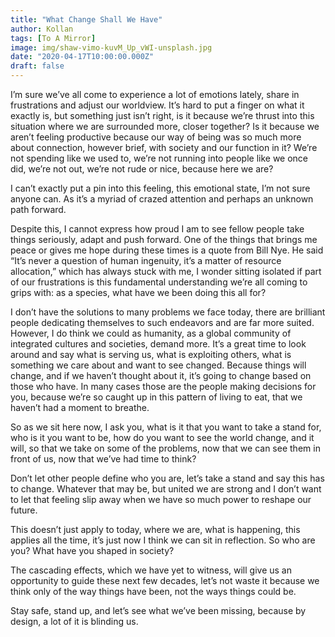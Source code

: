 ```yaml
---
title: "What Change Shall We Have"
author: Kollan
tags: [To A Mirror]
image: img/shaw-vimo-kuvM_Up_vWI-unsplash.jpg
date: "2020-04-17T10:00:00.000Z"
draft: false
---
```


I’m sure we’ve all come to experience a lot of emotions lately, share in frustrations and adjust our worldview. It’s hard to put a finger on what it exactly is, but something just isn’t right, is it because we’re thrust into this situation where we are surrounded more, closer together? Is it because we aren’t feeling productive because our way of being was so much more about connection, however brief, with society and our function in it? We’re not spending like we used to, we’re not running into people like we once did, we’re not out, we’re not rude or nice, because here we are?

I can’t exactly put a pin into this feeling, this emotional state, I’m not sure anyone can. As it’s a myriad of crazed attention and perhaps an unknown path forward.

Despite this, I cannot express how proud I am to see fellow people take things seriously, adapt and push forward. One of the things that brings me peace or gives me hope during these times is a quote from Bill Nye. He said “It’s never a question of human ingenuity, it’s a matter of resource allocation,” which has always stuck with me, I wonder sitting isolated if part of our frustrations is this fundamental understanding we’re all coming to grips with: as a species, what have we been doing this all for?

I don’t have the solutions to many problems we face today, there are brilliant people dedicating themselves to such endeavors and are far more suited. However, I do think we could as humanity, as a global community of integrated cultures and societies, demand more. It’s a great time to look around and say what is serving us, what is exploiting others, what is something we care about and want to see changed. Because things will change, and if we haven’t thought about it, it’s going to change based on those who have. In many cases those are the people making decisions for you, because we’re so caught up in this pattern of living to eat, that we haven’t had a moment to breathe.

So as we sit here now, I ask you, what is it that you want to take a stand for, who is it you want to be, how do you want to see the world change, and it will, so that we take on some of the problems, now that we can see them in front of us, now that we’ve had time to think?

Don’t let other people define who you are, let’s take a stand and say this has to change. Whatever that may be, but united we are strong and I don’t want to let that feeling slip away when we have so much power to reshape our future. 

This doesn’t just apply to today, where we are, what is happening, this applies all the time, it’s just now I think we can sit in reflection. So who are you? What have you shaped in society?

The cascading effects, which we have yet to witness, will give us an opportunity to guide these next few decades, let’s not waste it because we think only of the way things have been, not the ways things could be.

Stay safe, stand up, and let’s see what we’ve been missing, because by design, a lot of it is blinding us.
